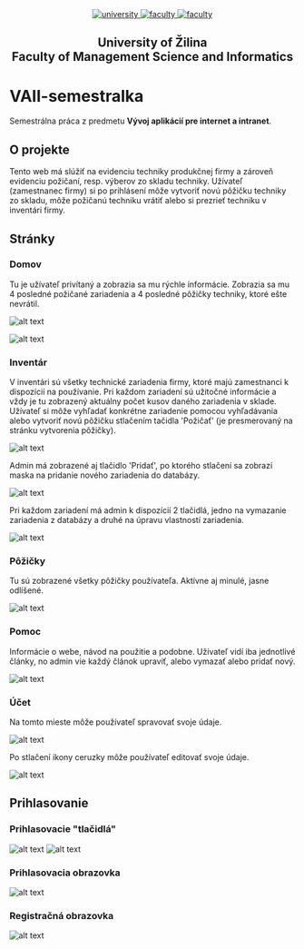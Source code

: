 <div align="center">
	<a href="https://www.uniza.sk/index.php/en/" target="_blank">
		<img src="https://img.shields.io/badge/university-University%20of%20Žilina-2B3A65.svg" alt="university">
	</a>
	<a href="https://www.fri.uniza.sk/en/" target="_blank">
		<img src="https://img.shields.io/badge/faculty-Faculty%20of%20Management%20Science%20and%20Informatics-FECE50.svg" alt="faculty">
	</a>
  <a href="https://vzdelavanie.uniza.sk/vzdelavanie/plany.php" target="_blank">
		<img src="https://img.shields.io/badge/program-Informatics-00a9e0.svg" alt="faculty">
	</a>
</div>

<h2 align="center">
	University of Žilina<br>Faculty of Management Science and Informatics
</h2>

# VAII-semestralka
Semestrálna práca z predmetu **Vývoj aplikácií pre internet a intranet**.
## O projekte
Tento web má slúžiť na evidenciu techniky produkčnej firmy a zároveň evidenciu požičaní, resp. výberov zo skladu techniky. Užívateľ (zamestnanec firmy) si po prihlásení môže vytvoriť novú pôžičku techniky zo skladu, môže požičanú techniku vrátiť alebo si prezrieť techniku v inventári firmy.
## Stránky
### Domov
Tu je užívateľ privítaný a zobrazia sa mu rýchle informácie. Zobrazia sa mu 4 posledné požičané zariadenia a 4 posledné pôžičky techniky, ktoré ešte nevrátil.

![alt text](https://github.com/flpmko/VAII-semestralka/blob/master/public/imgs/screens/home1.png)

![alt text](https://github.com/flpmko/VAII-semestralka/blob/master/public/imgs/screens/home2.png)


### Inventár
V inventári sú všetky technické zariadenia firmy, ktoré majú zamestnanci k dispozícií na používanie. Pri každom zariadení sú užitočné informácie a vždy je tu zobrazený aktuálny počet kusov daného zariadenia v sklade. Užívateľ si môže vyhľadať konkrétne zariadenie pomocou vyhľadávania alebo vytvoriť novú pôžičku stlačením tačidla 'Požičať' (je presmerovaný na stránku vytvorenia pôžičky).

![alt text](https://github.com/flpmko/VAII-semestralka/blob/master/public/imgs/screens/inventory.png)

Admin má zobrazené aj tlačidlo 'Pridať', po ktorého stlačení sa zobrazí maska na pridanie nového zariadenia do databázy.

![alt text](https://github.com/flpmko/VAII-semestralka/blob/master/public/imgs/screens/new-item.png)

Pri každom zariadení má admin k dispozícií 2 tlačidlá, jedno na vymazanie zariadenia z databázy a druhé na úpravu vlastností zariadenia.

![alt text](https://github.com/flpmko/VAII-semestralka/blob/master/public/imgs/screens/edit-item.png)


### Pôžičky
Tu sú zobrazené všetky pôžičky používateľa. Aktívne aj minulé, jasne odlíšené.

![alt text](https://github.com/flpmko/VAII-semestralka/blob/master/public/imgs/screens/rentals.png)


### Pomoc
Informácie o webe, návod na použitie a podobne. Užívateľ vidí iba jednotlivé články, no admin vie každý článok upraviť, alebo vymazať alebo pridať nový.

![alt text](https://github.com/flpmko/VAII-semestralka/blob/master/public/imgs/screens/about.png)


### Účet
Na tomto mieste môže používateľ spravovať svoje údaje.

![alt text](https://github.com/flpmko/VAII-semestralka/blob/master/public/imgs/screens/account1.png)

Po stlačení ikony ceruzky môže používateľ editovať svoje údaje.

![alt text](https://github.com/flpmko/VAII-semestralka/blob/master/public/imgs/screens/account2.png)

## Prihlasovanie
### Prihlasovacie "tlačidlá"

![alt text](https://github.com/flpmko/VAII-semestralka/blob/master/public/imgs/screens/login.png) ![alt text](https://github.com/flpmko/VAII-semestralka/blob/master/public/imgs/screens/logout.png)

### Prihlasovacia obrazovka

![alt text](https://github.com/flpmko/VAII-semestralka/blob/master/public/imgs/screens/login-page.png)

### Registračná obrazovka

![alt text](https://github.com/flpmko/VAII-semestralka/blob/master/public/imgs/screens/register-page.png)
